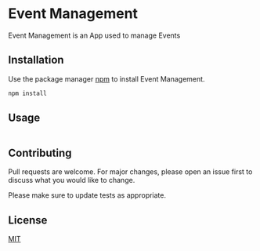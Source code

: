 # Event Management

Event Management is an App used to manage Events

## Installation

Use the package manager [npm](https://pip.pypa.io/en/stable/) to install Event Management.

```bash
npm install
```

## Usage

```python

```

## Contributing

Pull requests are welcome. For major changes, please open an issue first to discuss what you would like to change.

Please make sure to update tests as appropriate.

## License

[MIT](https://choosealicense.com/licenses/mit/)

